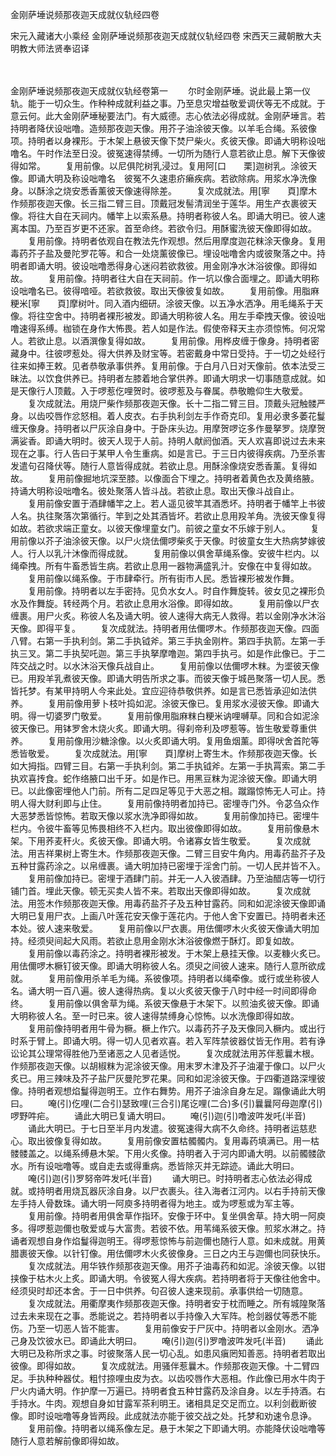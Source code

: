 <!-- { "loadSidebar": true } -->
金刚萨埵说频那夜迦天成就仪轨经四卷


宋元入藏诸大小乘经
金刚萨埵说频那夜迦天成就仪轨经四卷
宋西天三藏朝散大夫明教大师法贤奉诏译


　　

金刚萨埵说频那夜迦天成就仪轨经卷第一
　　尔时金刚萨埵。说此最上第一仪轨。能于一切众生。作种种成就利益之事。乃至息灾增益敬爱调伏等无不成就。于意云何。此大金刚萨埵秘要法门。有大威德。志心依法必得成就。金刚萨埵言。若持明者降伏设咄噜。造频那夜迦天像。用芥子油涂彼天像。以羊毛合绳。系彼像项。持明者以身裸形。于木架上悬彼天像下焚尸柴火。炙彼天像。即诵大明称设咄噜名。午时作法至日没。彼冤速得禁缚。一切所为随行人意若欲止息。解下天像彼得如常。
　　复用前像。以尼俱陀树乳浸过。复用阿[口　　栗]迦树乳。涂彼天像。即诵大明及称设咄噜名　彼冤不久速患疥癞疾病。若欲除病。用浆水净洗像身。以酥涂之烧安悉香薰彼天像速得除差。
　　复次成就法。用[寧　　頁]摩木作频那夜迦天像。长三指二臂三目。顶戴冠发髻清润坐于莲华。用生产衣裹彼天像。将往大自在天祠内。幡竿上以索系悬。持明者称彼人名。即诵大明已。彼人速离本国。乃至百岁更不还家。首至命终。若欲令归。用酥蜜洗彼天像即得如故。
　　复用前像。持明者依观自在教法先作观想。然后用摩度迦花粖涂天像身。复用毒药芥子盐及曼陀罗花等。和合一处烧薰彼像已。埋设咄噜舍内或彼聚落之中。持明者即诵大明。彼设咄噜悉得身心迷闷若欲救彼。用金刚净水沐浴彼像。即得如故。
　　复用前像。持明者往大自在天祠前。作一坑以像合面埋之。即诵大明称设咄噜名已。彼得喑哑。若欲救彼。取出天像彼复如故。
　　复用前像。用脂麻粳米[寧　　頁]摩树叶。同入酒内细研。涂彼天像。以五净水洒净。用毛绳系于天像。将往空舍中。持明者裸形被发。即诵大明称彼人名。用左手牵拽天像。彼设咄噜速得系缚。枷锁在身作大怖畏。若人如是作法。假使帝释天主亦须惊怖。何况常人。若欲止息。以酒潠像复得如故。
　　复用前像。用桦皮缠于像身。持明者密藏身中。往彼啰惹处。得大供养及财宝等。若密戴身中常日受持。于一切之处经行往来如捧王敕。见者恭敬承事供养。复用前像。于白月八日对天像前。依本法受三昧法。以饮食供养已。持明者左膝着地合掌供养。即诵大明求一切事随意成就。如是天像行人顶戴。入于啰惹仡哩贺时。彼啰惹及与眷属。恭敬瞻仰生大敬爱。
　　复次成就法。用烧尸柴作频那夜迦天像。长十二指二臂三目。顶戴头冠触髅严身。以齿咬唇作忿怒相。着人皮衣。右手执利剑左手作奇克印。复用必隶多萎花鬘缠天像身。持明者以尸灰涂自身中。于卧床头边。用摩贺啰讫多作曼拏罗。烧摩贺满娑香。即诵大明时。彼天人现于人前。持明人献阏伽酒。天人欢喜即说过去未来现在之事。行人告曰于某甲人令生重病。如是言已。于三日内彼得疾病。乃至杀害发遣句召降伏等。随行人意皆得成就。若欲止息。用酥涂像烧安悉香薰。复得如故。
　　复用前像掘地坑深至膝。以像面合下埋之。持明者着黄色衣及黄络腋。持诵大明称设咄噜名。彼处聚落人皆斗战。若欲止息。取出天像斗战自止。
　　复用前像安置于酒肆幡竿之上。若人遥见彼竿其酒悉坏。持明者于幡竿上书彼人名。执往聚落次第循行。竿到之处其酒皆坏。若欲止息用羖羊角。洗彼天像复得如故。若欲求端正童女。以彼天像埋童女门。前彼之童女不乐嫁于别人。
　　复用前像以芥子油涂彼天像。以尸火烧佉儞啰柴炙于天像。时彼童女生大热病梦嫁彼人。行人以乳汁沐像而得成就。
　　复用前像以俱舍草绳系像。安彼牛栏内。以绳牵拽。所有牛畜悉皆生病。若欲止息用一器物满盛乳汁。安像在中复得如故。
　　复用前像以绳系像。于市肆牵行。所有街市人民。悉皆裸形被发作舞。
　　复用前像。持明者以左手密持。见负水女人。时自作舞旋转。彼女见之裸形负水及作舞旋。转经两个月。若欲止息用水浴像。即得如故。
　　复用前像以尸衣缠裹。用尸火炙。称彼人名及诵大明。彼人速得大病无人救得。若以金刚净水沐浴天像。即得平复。
　　复次成就法。持明者用佉儞啰木。作频那夜迦天像。四面八臂。右第一手执利剑。第二手执钺斧。第三手执金刚杵。第四手执箭。左第一手执三叉。第二手执契吒迦。第三手执拏摩噜迦。第四手执弓。如是作此像已。于二阵交战之时。以水沐浴天像兵战自止。
　　复用前像以佉儞啰木粖。为埿彼天像已。用羖羊乳煮彼天像。即诵大明告所求之事。而彼天像于城邑聚落一切人民。悉皆托梦。有某甲持明人今来此处。宜应迎待恭敬供养。如是言已悉皆承迎如法供养。
　　复用前像用萝卜枝叶捣如泥。涂彼天像已。复用浆水浸彼天像。即诵大明。得一切婆罗门敬爱。
　　复用前像用脂麻粖白粳米讷哩嚩草。同和合如泥涂彼天像已。用钵罗舍木烧火炙。即诵大明。得刹帝利及啰惹等。皆生敬爱尊重供养。
　　复用前像用沙糖涂像。以火炙即诵大明。复用鱼烟薰。即得吠舍首陀等悉皆敬爱。
　　复次成就法。用[寧　　頁]摩树上寄生木。作频那夜迦天像。长如大拇指。四臂三目。右第一手执利剑。第二手执钺斧。左第一手执罥索。第二手执欢喜抟食。蛇作络腋口出千牙。如是作已。用黑豆粖为泥涂彼天像。即诵大明已。以此像密埋他人门前。所有二足四足等见于大恶之相。蹴蹋惊怖无人可止。持明人得大财利即与止住。
　　复用前像持明者加持已。密埋寺门外。令苾刍众作大恶梦悉皆惊怖。若取天像以浆水洗净即得如故。
　　复用前像加持已。密埋牛栏内。令彼牛畜等见怖畏相终不入栏内。取出彼像即得如故。
　　复用前像悬木架。下用荞麦秆火。炙彼天像。即诵大明。令诸寡女皆生敬爱。
　　复次成就法。用吉祥果树上寄生木。作频那夜迦天像。二臂三目安牛角内。用毒药盐芥子及五种甘露药涂之。以帛缠裹。诵大明加持已密埋于淫舍门前。一切人民并皆不入。
　　复用前像加持已。密埋于酒肆门前。并无一人入彼酒肆。乃至油醋店等一切行铺门首。埋此天像。顿无买卖人皆不来。若取出天像即得如故。
　　复次成就法。用签木作频那夜迦天像。用毒药盐芥子及五种甘露药。同和如泥涂彼天像即诵大明已复用尸衣。上画八叶莲花安天像于莲花内。于他人舍下安置已。持明者未还本处。彼人速来敬爱。
　　复用前像以尸衣裹。用佉儞啰木火炙彼天像诵大明加持。经须臾间起大风雨。若欲止息用金刚水沐浴彼像燃于酥灯。即复如故。
　　复用前像以毒药涂之。持明者裸形被发。于木架上悬挂天像。以麦糠火炙已。用佉儞啰木橛钉彼天像。即诵大明称彼人名。须臾之间彼人速来。随行人意所欲成就。
　　复用前像用杀羊毛为绳。系彼像项。持明者以绳牵像。或行或坐称彼人名。诵大明一百八遍。彼人速得热病。复以火炙彼天像于八时中经一时间即得命终。
　　复用前像以俱舍草为绳。系彼天像悬于木架下。以煎油炙彼天像。即诵大明称彼人名。至一时已来。彼人速得禁缚身心惊怖。以水洗像即得如故。
　　复用前像持明者用牛骨为橛。橛上作穴。以毒药芥子及天像同入橛内。或出行时系于臂上。即诵大明。得一切人见者欢喜。若入军阵禁彼器仗皆无作用。若有诤讼论其公理常得胜他乃至诸恶之人见者适悦。
　　复次成就法用苏伴惹曩木根。作频那夜迦天像。以胡椒粖为泥涂彼天像。用末罗木津及芥子油灌于像口。以尸火炙已。用三辣味及芥子盐尸灰曼陀罗花果。同和如泥涂彼天像。于四衢道路深埋彼像。持明者观想焰鬘得迦明王。立作右舞势。用芥子油涂自身左足。蹋像诵此大明曰。
　　唵(引)仡哩(二合引)瑟致哩(三合引)尾讫哩(二合)多(引)曩曩阿母迦摩(引)啰野吽疟。
　　诵此大明已复诵大明曰。
　　唵(引)迦(引)噜波吽发吒(半音)
　　诵此大明已。于七日至半月内发遣。彼冤速得大病不久命终。持明者运慈悲心。取出彼像复得如故。
　　复用前像安置枯髑髑内。复用毒药填满已。用一枯髅髅盖之。以绳系缚悬木架。下用火炙像。持明者入于河内即诵大明。以前髑髅欿水。所有设咄噜等。或自走去或得重病。悉皆除灭并无踪迹。诵此大明曰。
　　唵(引)迦(引)罗努帝吽发吒(半音)
　　诵大明已。时持明者志心依法必得成就。或持明者用烧瓦器灰涂自身。以尸衣裹头。往入海者江河内。以右手持前天像左手持人骨数珠。诵大明一阿庾多持明者得为地主。或为啰惹或为军主等。
　　复用前像。持明者用俱舍草作指环。安像于环中。复坐俱舍草。持大明一阿庾多。得啰惹迦儞也敬爱或与大富贵。若彼不依。用苇绳系彼天像。煎浆水淋之。持诵者观想自身作焰鬘得迦明王。得啰惹惊怖与前迦儞也随行人意。如未成就。用黄腊裹彼天像。以针钉像。用佉儞啰木火炙彼像身。三日之内王与迦儞也同获快乐。
　　复次成就法。用华铁作频那夜迦天像。用芥子油毒药和如泥。涂彼天像。以钳挟像于枯木火上炙。即诵大明。令彼冤人得大疾病。若持明者将于天像往他舍中。经须臾时却还本舍。于一日中供养。句召彼人速来现前。承事供给一切随意。
　　复次成就法。用衢摩夷作频那夜迦天像。持明者安于枕而睡之。所有城隍聚落过去未来现在之事。悉能说之。若持明者以手持像入大军阵。枪剑器仗等悉不能伤。乃至一切恶人皆不能害。
　　复用前像安于尸灰中。持明者以金刚水。洒净己身及饮彼水已。即诵此大明曰。
　　唵(引)迦(引)罗噜波吽发吒(半音)
　　诵此大明已及称所求之事。时彼聚落人民一切心乱。如患风瘨罔知善恶。持明者若取出彼像。即得如故。
　　复次成就法。用骚伴惹曩木。作频那夜迦天像。十二臂四足。手执种种器仗。粗忖捺哩虫皮为衣。以齿咬唇作大恶相。作此像已用水牛肉于尸火内诵大明。作护摩一万遍已。持明者食五种甘露药及涂自身。以左手持酒。右手持水。牛肉。观想自身如甘露军茶利明王。诸相具足交足而立。以利剑截断彼像。即时设咄噜等身皆两段。此成就法亦能于彼交战之处。托梦和劝速令息诤。
　　复用前像。持明者以绳系像左足。悬于木架之下即诵大明。亦能降伏设咄噜等随行人意若解前像即得如故。
